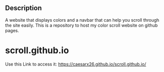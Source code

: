 ## Description 
 A website that displays colors and a navbar that can help you scroll through the site easily.
 This is a repository to host my color scroll website on github pages. 

# scroll.github.io
Use this Link to access it: 
https://caesarx26.github.io/scroll.github.io/
